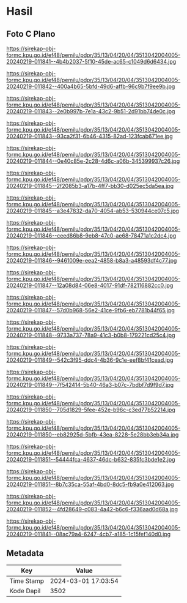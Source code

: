 # Hasil

## Foto C Plano

https://sirekap-obj-formc.kpu.go.id/ef48/pemilu/pdpr/35/13/04/20/04/3513042004005-20240219-011841--4b4b2037-5f10-45de-ac65-c1049d6d6434.jpg

https://sirekap-obj-formc.kpu.go.id/ef48/pemilu/pdpr/35/13/04/20/04/3513042004005-20240219-011842--400a4b65-5bfd-49d6-affb-96c9b7f9ee9b.jpg

https://sirekap-obj-formc.kpu.go.id/ef48/pemilu/pdpr/35/13/04/20/04/3513042004005-20240219-011843--2e0b997b-7e1a-43c2-9b51-2d91bb74de0c.jpg

https://sirekap-obj-formc.kpu.go.id/ef48/pemilu/pdpr/35/13/04/20/04/3513042004005-20240219-011843--93ca2f31-6b46-4315-82ad-123fcab671ee.jpg

https://sirekap-obj-formc.kpu.go.id/ef48/pemilu/pdpr/35/13/04/20/04/3513042004005-20240219-011844--0e40c85e-2c28-4d6c-a06b-345399937c26.jpg

https://sirekap-obj-formc.kpu.go.id/ef48/pemilu/pdpr/35/13/04/20/04/3513042004005-20240219-011845--2f2085b3-a17b-4ff7-bb30-d025ec5da5ea.jpg

https://sirekap-obj-formc.kpu.go.id/ef48/pemilu/pdpr/35/13/04/20/04/3513042004005-20240219-011845--a3e47832-da70-4054-ab53-530944ce07c5.jpg

https://sirekap-obj-formc.kpu.go.id/ef48/pemilu/pdpr/35/13/04/20/04/3513042004005-20240219-011846--ceed86b8-9eb8-47c0-ae68-78471a1c2dc4.jpg

https://sirekap-obj-formc.kpu.go.id/ef48/pemilu/pdpr/35/13/04/20/04/3513042004005-20240219-011846--9461009e-eea2-4858-b8a3-a48593df4c77.jpg

https://sirekap-obj-formc.kpu.go.id/ef48/pemilu/pdpr/35/13/04/20/04/3513042004005-20240219-011847--12a08d84-06e8-4017-91df-782116882cc0.jpg

https://sirekap-obj-formc.kpu.go.id/ef48/pemilu/pdpr/35/13/04/20/04/3513042004005-20240219-011847--57d0b968-56e2-41ce-9fb6-eb7781b44f65.jpg

https://sirekap-obj-formc.kpu.go.id/ef48/pemilu/pdpr/35/13/04/20/04/3513042004005-20240219-011848--9733a737-78a9-41c3-b0b8-179221cd25c4.jpg

https://sirekap-obj-formc.kpu.go.id/ef48/pemilu/pdpr/35/13/04/20/04/3513042004005-20240219-011849--542c3f95-ddc4-4b36-9c1e-eef8bf41cead.jpg

https://sirekap-obj-formc.kpu.go.id/ef48/pemilu/pdpr/35/13/04/20/04/3513042004005-20240219-011849--7f542414-5b40-46a3-b07c-7bdbf7d9f9d7.jpg

https://sirekap-obj-formc.kpu.go.id/ef48/pemilu/pdpr/35/13/04/20/04/3513042004005-20240219-011850--705d1829-5fee-452e-b96c-c3ed77b52214.jpg

https://sirekap-obj-formc.kpu.go.id/ef48/pemilu/pdpr/35/13/04/20/04/3513042004005-20240219-011850--eb82925d-5bfb-43ea-8228-5e28bb3eb34a.jpg

https://sirekap-obj-formc.kpu.go.id/ef48/pemilu/pdpr/35/13/04/20/04/3513042004005-20240219-011851--54444fca-4637-46dc-b632-835fc3bde1e2.jpg

https://sirekap-obj-formc.kpu.go.id/ef48/pemilu/pdpr/35/13/04/20/04/3513042004005-20240219-011851--8b7c35ca-55af-4bd0-8dc5-fb9a0e412063.jpg

https://sirekap-obj-formc.kpu.go.id/ef48/pemilu/pdpr/35/13/04/20/04/3513042004005-20240219-011852--4fd28649-c083-4a42-b6c6-f336aad0d68a.jpg

https://sirekap-obj-formc.kpu.go.id/ef48/pemilu/pdpr/35/13/04/20/04/3513042004005-20240219-011841--08ac79a4-6247-4cb7-a185-1c15fef140d0.jpg


## Metadata

| Key        | Value               |
| ---------- | ------------------- |
| Time Stamp | 2024-03-01 17:03:54 |
| Kode Dapil | 3502                |



